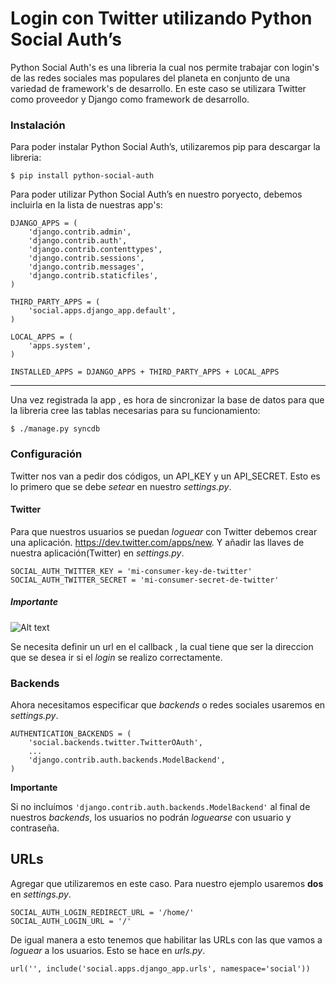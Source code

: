 # Login con Twitter utilizando Python Social Auth’s

Python Social Auth's es una libreria la cual nos permite trabajar con login's de las redes sociales mas populares del planeta en conjunto de una variedad de framework's de desarrollo.
En este caso se utilizara Twitter como proveedor y Django como framework de desarrollo.

### Instalación

Para poder instalar Python Social Auth’s, utilizaremos pip para descargar la libreria:

    $ pip install python-social-auth

Para poder utilizar Python Social Auth’s en nuestro poryecto, debemos incluirla en la lista de nuestras app's:

    
    DJANGO_APPS = (
        'django.contrib.admin',
        'django.contrib.auth',
        'django.contrib.contenttypes',
        'django.contrib.sessions',
        'django.contrib.messages',
        'django.contrib.staticfiles',
    )
    
    THIRD_PARTY_APPS = (
        'social.apps.django_app.default',
    )
    
    LOCAL_APPS = (
        'apps.system',
    )
    
    INSTALLED_APPS = DJANGO_APPS + THIRD_PARTY_APPS + LOCAL_APPS
    
---    
Una vez registrada la app , es hora de sincronizar la base de datos para que la libreria cree las tablas necesarias para su funcionamiento:

    $ ./manage.py syncdb

### Configuración

Twitter nos van a pedir dos códigos, un API_KEY y un API_SECRET. Esto es lo primero que se debe *setear* en nuestro *settings.py*.

#### Twitter

Para que nuestros usuarios se puedan *loguear* con Twitter debemos crear una aplicación. <https://dev.twitter.com/apps/new>. Y añadir las llaves de nuestra aplicación(Twitter) en *settings.py*.

```
SOCIAL_AUTH_TWITTER_KEY = 'mi-consumer-key-de-twitter'
SOCIAL_AUTH_TWITTER_SECRET = 'mi-consumer-secret-de-twitter'
```

##### Importante

![Alt text](https://scontent-a-mia.xx.fbcdn.net/hphotos-xfp1/t31.0-8/10428200_875021005848868_145073369195948334_o.png?raw=true "Optional Title")

Se necesita definir un url en el callback , la cual tiene que ser la direccion que se desea ir si el *login* se realizo correctamente.

### Backends

Ahora necesitamos especificar que *backends* o redes sociales usaremos en *settings.py*.

```
AUTHENTICATION_BACKENDS = (
    'social.backends.twitter.TwitterOAuth',
    ...
    'django.contrib.auth.backends.ModelBackend',
)
```

**Importante**

Si no incluímos ``'django.contrib.auth.backends.ModelBackend'`` al final de nuestros *backends*, los usuarios no podrán *loguearse* con usuario y contraseña.

## URLs

Agregar que utilizaremos en este caso. Para nuestro ejemplo usaremos **dos** en *settings.py*.

```
SOCIAL_AUTH_LOGIN_REDIRECT_URL = '/home/'
SOCIAL_AUTH_LOGIN_URL = '/'
```

De igual manera a esto tenemos que habilitar las URLs con las que vamos a *loguear* a los usuarios. Esto se hace en *urls.py*.

	url('', include('social.apps.django_app.urls', namespace='social'))

